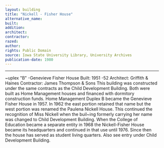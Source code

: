```yaml
---
layout: building
title: "Nickell - Fisher House"
alternative_name: 
built: 
addition:
architect: 
contractor: 
razed: 
author:
rights: Public Domain
source: Iowa State University Library, University Archives
publication-date: 1980 
---
```

---

~uplex "B" -Genevieve Fisher House 
Built: 1951 -52 Architect: Griffith & Haines Contractor: James Thompson & Sons 
This building was constructed under the same contracts as the Child Development Building. Both were built as Home Management houses and 
financed with dormitory construction funds. 
Home Management Duplex B became the Genevieve Fisher House in 1957. 
In 1962 the east portion retained that name but the west portion was renamed the Paulena Nickell House. This continued the recognition of Miss Nickell when the buil~ing formerly carrying her name was changed 
to Child Development Building. 
When the College of Education became a separate entity in 1968 the Nickell-Fisher House became its headquarters and continued in that use until 1976. Since then the house has served as student living quarters. 
Also see entry under Child Development Building.